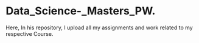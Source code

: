 # Data_Science-_Masters_PW.
Here, In his repository, I upload all my assignments and work related to my respective Course.
